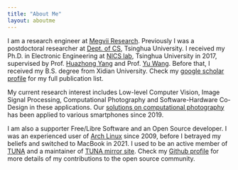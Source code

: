 ```yaml
---
title: "About Me"
layout: aboutme
---
```


I am a research engineer at [Megvii Research](https://megvii.com/). 
Previously I was a postdoctoral researcher at [Dept. of CS][DCST], Tsinghua University.
I received my Ph.D. in Electronic Engineering at [NICS lab][DEE], Tsinghua University in 2017,
supervised by Prof. [Huazhong Yang][yanghz] and Prof. [Yu Wang][yuwang]. Before that, I received my
B.S. degree from Xidian University. Check my [google scholar profile][gscholar] for my full publication list.

My current research interest includes Low-level Computer Vision, Image Signal Processing, Computational Photography
and Software-Hardware Co-Design in these applications. Our [solutions on computational photography][SIQPR] has been applied
to various smartphones since 2019.

I am also a supporter Free/Libre Software and an Open Source developer. 
I was an experienced user of [Arch Linux][archlinux] since 2009, before I betrayed my beliefs and switched to MacBook in 2021.
I used to be an active member of [TUNA](https://tuna.moe/) and a maintainer of [TUNA mirror site](https://mirrors.tuna.tsinghua.edu.cn).
Check my [Github profile][github] for more details of my contributions to the open source community.


[megvii]: https://megvii.com/
[DCST]: http://www.cs.tsinghua.edu.cn/
[DEE]: https://nicsefc.ee.tsinghua.edu.cn/
[yanghz]: http://www.ee.tsinghua.edu.cn/publish/eeen/3784/2010/20101219112947324534327/20101219112947324534327_.html
[yuwang]: https://nicsefc.ee.tsinghua.edu.cn/people/yu-wang/
[SIQPR]: https://zhuanlan.zhihu.com/p/315141462
[archlinux]: https://archlinux.org/
[gscholar]: https://scholar.google.com/citations?user=JzBbU18AAAAJ
[github]: http://github.com/bigeagle
